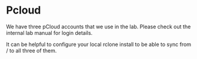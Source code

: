 # Pcloud

We have three pCloud accounts that we use in the lab. Please check out the internal lab manual for login details.

It can be helpful to configure your local rclone install to be able to sync from / to all three of them.
